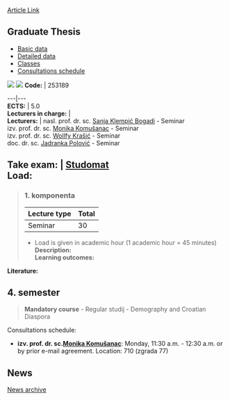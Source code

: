 [Article Link](https://www.fhs.hr/en/course/grathe)

## Graduate Thesis
  * [Basic data](https://www.fhs.hr/en/course/grathe#v1id-523779_357512_1_0 "Basic data")
  * [Detailed data](https://www.fhs.hr/en/course/grathe#v1id-523779_357512_1_1 "Detailed data")
  * [Classes](https://www.fhs.hr/en/course/grathe#v1id-523779_357512_1_2 "Classes")
  * [Consultations schedule](https://www.fhs.hr/en/course/grathe#v1id-523779_357512_1_3 "Consultations schedule")


[![](https://www.fhs.hr/img/flags/gif/hr.gif)](https://www.fhs.hr/predmet/diprad_j) [![](https://www.fhs.hr/img/flags/gif/gb.gif)](https://www.fhs.hr/en/course/grathe)
**Code:** |  253189  
  
---|---  
**ECTS:** |  5.0   
**Lecturers in charge:** |   
**Lecturers:** |  nasl. prof. dr. sc. [Sanja Klempić Bogadi](https://www.fhs.hr/djelatnik/sanja.klempic_bogadi) - Seminar  
izv. prof. dr. sc. [Monika Komušanac](https://www.fhs.hr/djelatnik/monika.komusanac) - Seminar  
izv. prof. dr. sc. [Wollfy Krašić](https://www.fhs.hr/djelatnik/wollfy.krasic) - Seminar  
doc. dr. sc. [Jadranka Polović](https://www.fhs.hr/djelatnik/jadranka.polovic) - Seminar  
  
**Take exam:** |  [Studomat](http://www.isvu.hr/studomat)  
**Load:**  
---  
> ### 1. komponenta
> | Lecture type | Total  
> ---|---  
> Seminar | 30  
> * Load is given in academic hour (1 academic hour = 45 minutes)   
**Description:**  
> **Learning outcomes:**  

  
**Literature:**  

  
**4. semester**  
---  
> **Mandatory course** - Regular studij - Demography and Croatian Diaspora  
>   
Consultations schedule: 
  * **izv. prof. dr. sc.[Monika Komušanac](https://www.fhs.hr/djelatnik/monika.komusanac)**: 
Monday, 11:30 a.m. - 12:30 a.m. or by prior e-mail agreement.
Location: 710 (zgrada 77) 


## News
[News archive](https://www.fhs.hr/en/course/grathe?@=21m9z#news_123486 "News archive")
